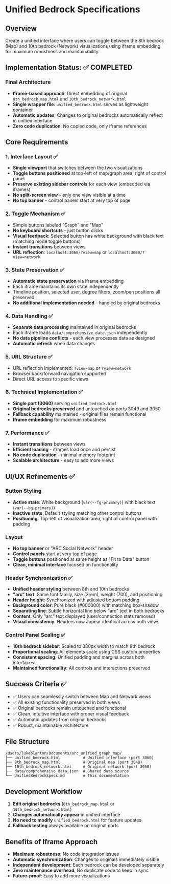 # Unified Bedrock Specifications

## Overview
Create a unified interface where users can toggle between the 8th bedrock (Map) and 10th bedrock (Network) visualizations using iframe embedding for maximum robustness and maintainability.

## Implementation Status: ✅ COMPLETED

### Final Architecture
- **Iframe-based approach**: Direct embedding of original `8th_bedrock_map.html` and `10th_bedrock_network.html`
- **Single wrapper file**: `unified_bedrock.html` serves as lightweight container
- **Automatic updates**: Changes to original bedrocks automatically reflect in unified interface
- **Zero code duplication**: No copied code, only iframe references

## Core Requirements

### 1. Interface Layout ✅
- **Single viewport** that switches between the two visualizations
- **Toggle buttons positioned** at top-left of map/graph area, right of control panel
- **Preserve existing sidebar controls** for each view (embedded via iframes)
- **No split-screen view** - only one view visible at a time
- **No top banner** - control panels start at very top of page

### 2. Toggle Mechanism ✅
- Simple buttons labeled "Graph" and "Map"
- **No keyboard shortcuts** - just button clicks
- **Visual feedback**: Selected button has white background with black text (matching mode toggle buttons)
- **Instant transitions** between views
- **URL reflection**: `localhost:3060/?view=map` or `localhost:3060/?view=network`

### 3. State Preservation ✅
- **Automatic state preservation** via iframe embedding
- Each iframe maintains its own state independently
- Timeline position, selected user, degree filters, zoom/pan positions all preserved
- **No additional implementation needed** - handled by original bedrocks

### 4. Data Handling ✅
- **Separate data processing** maintained in original bedrocks
- Each iframe loads `data/comprehensive_data.json` independently
- **No data pipeline conflicts** - each view processes data as designed
- **Automatic refresh** when data changes

### 5. URL Structure ✅
- URL reflection implemented: `?view=map` or `?view=network`
- Browser back/forward navigation supported
- Direct URL access to specific views

### 6. Technical Implementation ✅
- **Single port (3060)** serving `unified_bedrock.html`
- **Original bedrocks preserved** and untouched on ports 3049 and 3050
- **Fallback capability** maintained - original files remain functional
- **Iframe embedding** for maximum robustness

### 7. Performance ✅
- **Instant transitions** between views
- **Efficient loading** - iframes load once and persist
- **No code duplication** - minimal memory footprint
- **Scalable architecture** - easy to add more views

## UI/UX Refinements ✅

### Button Styling
- **Active state**: White background (`var(--fg-primary)`) with black text (`var(--bg-primary)`)
- **Inactive state**: Default styling matching other control buttons
- **Positioning**: Top-left of visualization area, right of control panel with padding

### Layout
- **No top banner** or "ARC Social Network" header
- **Control panels** start at very top of page
- **Toggle buttons** positioned at same height as "Fit to Data" button
- **Clean, minimal interface** focused on functionality

### Header Synchronization ✅
- **Unified header styling** between 8th and 10th bedrocks
- **"arc" text**: Same font family, size (3rem), weight (700), and positioning
- **Header height**: Synchronized with adjusted bottom padding
- **Background color**: Pure black (#000000) with matching box-shadow
- **Separating line**: Subtle horizontal line below "arc" text in both bedrocks
- **Content**: Only "arc" text displayed (user/connection stats removed)
- **Visual consistency**: Headers now appear identical across both views

### Control Panel Scaling ✅
- **10th bedrock sidebar**: Scaled to 380px width to match 8th bedrock
- **Proportional scaling**: All elements scale using CSS custom properties
- **Consistent spacing**: Unified padding and margins across both interfaces
- **Maintained functionality**: All controls and interactions preserved

## Success Criteria ✅
- ✅ Users can seamlessly switch between Map and Network views
- ✅ All existing functionality preserved in both views
- ✅ Original bedrocks remain untouched and functional
- ✅ Clean, intuitive interface with proper visual feedback
- ✅ Automatic updates from original bedrocks
- ✅ Robust, maintainable architecture

## File Structure
```
/Users/lukeblanton/Documents/arc_unified_graph_map/
├── unified_bedrock.html          # Unified interface (port 3060)
├── 8th_bedrock_map.html          # Original map (port 3049)
├── 10th_bedrock_network.html     # Original network (port 3050)
├── data/comprehensive_data.json  # Shared data source
└── UnifiedBedrockSpecs.md        # This documentation
```

## Development Workflow
1. **Edit original bedrocks** (`8th_bedrock_map.html` or `10th_bedrock_network.html`)
2. **Changes automatically appear** in unified interface
3. **No need to modify** `unified_bedrock.html` for feature updates
4. **Fallback testing** always available on original ports

## Benefits of Iframe Approach
- **Maximum robustness**: No code integration issues
- **Automatic synchronization**: Changes to originals immediately visible
- **Independent development**: Each bedrock can be developed separately
- **Zero maintenance overhead**: No duplicate code to keep in sync
- **Future-proof**: Easy to add more visualizations
